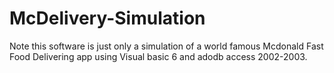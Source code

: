 # McDelivery-Simulation
Note this software is just only a simulation of a world famous Mcdonald Fast Food Delivering app using Visual basic 6 and adodb access 2002-2003.

